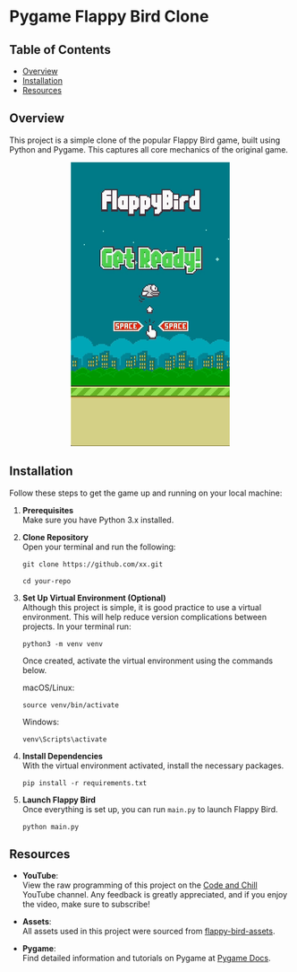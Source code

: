 # Pygame Flappy Bird Clone

## Table of Contents
- [Overview](#overview)
- [Installation](#installation)
- [Resources](#resources)

## Overview
This project is a simple clone of the popular Flappy Bird game, built using Python and Pygame. This captures all core mechanics of the original game.

<p align="center">
  <img src="assets/_demo.gif" alt="Demo gameplay GIF">
</p>

## Installation
Follow these steps to get the game up and running on your local machine:

1. **Prerequisites**\
    Make sure you have Python 3.x installed.

2. **Clone Repository**\
    Open your terminal and run the following:

    ```
    git clone https://github.com/xx.git
    ```

    ```
    cd your-repo
    ```
   
3. **Set Up Virtual Environment (Optional)**\
   Although this project is simple, it is good practice to use a virtual environment. This will help reduce version complications between projects. In your terminal run:

    ```
    python3 -m venv venv
    ```

    Once created, activate the virtual environment using the commands below.

    macOS/Linux:
    ```
    source venv/bin/activate
    ```

    Windows:
    ```
    venv\Scripts\activate
    ```
4. **Install Dependencies**\
    With the virtual environment activated, install the necessary packages.
    ```
    pip install -r requirements.txt
    ```

5. **Launch Flappy Bird**\
    Once everything is set up, you can run ```main.py``` to launch Flappy Bird.
    ```
    python main.py
    ```

## Resources
- **YouTube**:  
View the raw programming of this project on the [Code and Chill](https://www.youtube.com/@CodeAndChill-YT) YouTube channel. Any feedback is greatly appreciated, and if you enjoy the video, make sure to subscribe!

- **Assets**:  
All assets used in this project were sourced from [flappy-bird-assets](https://github.com/samuelcust/flappy-bird-assets).

- **Pygame**:  
Find detailed information and tutorials on Pygame at [Pygame Docs](https://www.pygame.org/docs/).

